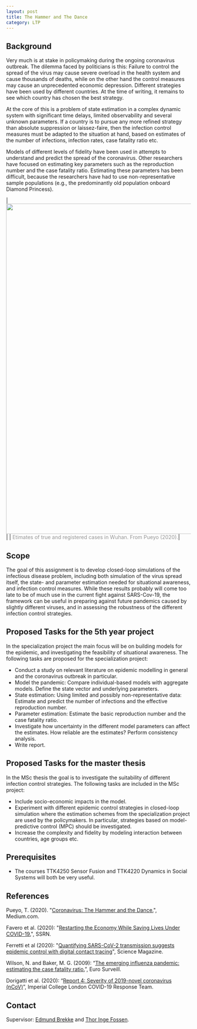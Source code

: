 ```yaml
---
layout: post
title: The Hammer and The Dance
category: LTP
---
```

## Background

Very much is at stake in policymaking during the ongoing coronavirus outbreak. The dilemma faced by politicians is this: Failure to control the spread of the virus may cause severe overload in the health system and cause thousands of deaths, while on the other hand the control measures may cause an unprecedented economic depression. Different strategies have been used by different countries. At the time of writing, it remains to see which country has chosen the best strategy. 

At the core of this is a problem of state estimation in a complex dynamic system with significant time delays, limited observability and several unknown parameters. If a country is to pursue any more refined strategy than absolute suppression or laissez-faire, then the infection control measures must be adapted to the situation at hand, based on estimates of the number of infections, infection rates, case fatality ratio etc. 

Models of different levels of fidelity have been used in attempts to understand and predict the spread of the coronavirus. Other researchers have focused on estimating key parameters such as the reproduction number and the case fatality ratio. Estimating these parameters has been difficult, because the researchers have had to use non-representative sample populations (e.g., the predominantly old population onboard Diamond Princess). 


|<img src="{{site.url}}/assets/pueyograph.png" width="900"> | 
|<span style="color:#959595"> Etimates of true and registered cases in Wuhan. From Pueyo (2020).</span>| 

## Scope

The goal of this assignment is to develop closed-loop simulations of the infectious disease problem, including both simulation of the virus spread itself, the state- and parameter estimation needed for situational awareness, and infection control measures. 
While these results probably will come too late to be of much use in the current fight against SARS-Cov-19, the framework can be useful in preparing against future pandemics caused by slightly different viruses, and in assessing the robustness of the different infection control strategies. 

## Proposed Tasks for the 5th year project

In the specialization project the main focus will be on building models for the epidemic, and investigating the feasibility of situational awareness. 
The following tasks are proposed for the specialization project: 

* Conduct a study on relevant literature on epidemic modelling in general and the coronavirus outbreak in particular.
* Model the pandemic: Compare individual-based models with aggregate models. Define the state vector and underlying parameters. 
* State estimation: Using limited and possibly non-representative data: Estimate and predict the number of infections and the effective reproduction number. 
* Parameter estimation: Estimate the basic reproduction number and the case fatality ratio. 
* Investigate how uncertainty in the different model parameters can affect the estimates. How reliable are the estimates? Perform consistency analysis.
* Write report.

## Proposed Tasks for the master thesis

In the MSc thesis the goal is to investigate the suitability of different infection control strategies. The following tasks are included in the MSc project:

* Include socio-economic impacts in the model. 
* Experiment with different epidemic control strategies in closed-loop simulation where the estimation schemes from the specialization project are used by the policymakers. In particular, strategies based on model-predictive control (MPC) should be investigated. 
* Increase the complexity and fidelity by modeling interaction between countries, age groups etc.  


## Prerequisites

- The courses TTK4250 Sensor Fusion and TTK4220 Dynamics in Social Systems will both be very useful. 

## References
Pueyo, T. (2020). "[Coronavirus: The Hammer and the Dance.][Pueyo2020]", Medium.com.

Favero et al. (2020): "[Restarting the Economy While Saving Lives Under COVID-19.][Favero2020]", SSRN. 

Ferretti et al (2020): "[Quantifying SARS-CoV-2 transmission suggests epidemic control with digital contact tracing][Ferretti2020]", Science Magazine. 

Wilson, N. and Baker, M. G. (2009): “[The emerging influenza pandemic: estimating the case fatality ratio.][Wilson2009]”, Euro Surveill.

Dorigatti et al. (2020): “[Report 4: Severity of 2019-novel coronavirus (nCoV)][Dorigatti2020]”, Imperial College London COVID-19 Response Team.


## Contact

Supervisor: [Edmund Brekke] and [Thor Inge Fossen]. 

[Edmund Brekke]: https://www.ntnu.edu/employees/edmund.brekke
[Pueyo2020]: https://medium.com/@tomaspueyo/coronavirus-the-hammer-and-the-dance-be9337092b56
[Wilson2009]: https://www.ncbi.nlm.nih.gov/pubmed/19573509
[Dorigatti2020]: https://www.imperial.ac.uk/media/imperial-college/medicine/sph/ide/gida-fellowships/Imperial-College-COVID19-severity-10-02-2020.pdf
[Trond Andresen]: https://www.ntnu.edu/employees/trond.andresen
[Thor Inge Fossen]: https://www.ntnu.edu/employees/thor.fossen
[Adil Rasheed]: https://www.ntnu.edu/employees/adil.rasheed
[Favero2020]: https://papers.ssrn.com/sol3/papers.cfm?abstract_id=3580626
[Ferretti2020]: https://science.sciencemag.org/content/sci/early/2020/04/09/science.abb6936.full.pdf
